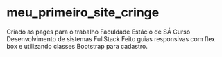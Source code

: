 ﻿# meu_primeiro_site_cringe
Criado as pages para o trabalho Faculdade Estácio de SÁ
Curso Desenvolvimento de sistemas FullStack
Feito guias responsivas com flex box e utilizando classes Bootstrap para cadastro.
